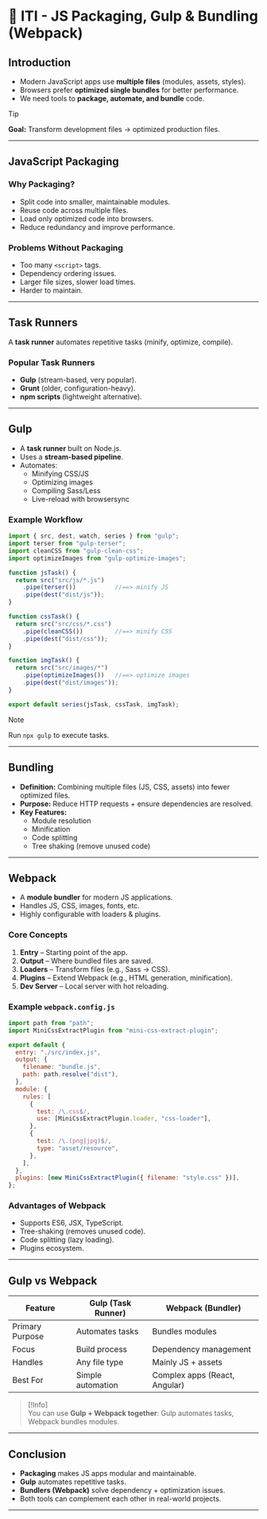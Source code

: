 # 🔖 ITI - JS Packaging, Gulp & Bundling (Webpack)

## Introduction

- Modern JavaScript apps use **multiple files** (modules, assets, styles).
- Browsers prefer **optimized single bundles** for better performance.
- We need tools to **package, automate, and bundle** code.

> [!Tip]  
> **Goal:** Transform development files → optimized production files.

---

## JavaScript Packaging

### Why Packaging?

- Split code into smaller, maintainable modules.
- Reuse code across multiple files.
- Load only optimized code into browsers.
- Reduce redundancy and improve performance.

### Problems Without Packaging

- Too many `<script>` tags.
- Dependency ordering issues.
- Larger file sizes, slower load times.
- Harder to maintain.

---

## Task Runners

A **task runner** automates repetitive tasks (minify, optimize, compile).

### Popular Task Runners
- **Gulp** (stream-based, very popular).
- **Grunt** (older, configuration-heavy).
- **npm scripts** (lightweight alternative).

---

## Gulp

- A **task runner** built on Node.js.
- Uses a **stream-based pipeline**.
- Automates:
  - Minifying CSS/JS
  - Optimizing images
  - Compiling Sass/Less
  - Live-reload with browsersync

### Example Workflow

```js
import { src, dest, watch, series } from "gulp";
import terser from "gulp-terser";
import cleanCSS from "gulp-clean-css";
import optimizeImages from "gulp-optimize-images";

function jsTask() {
  return src("src/js/*.js")
    .pipe(terser())           //==> minify JS
    .pipe(dest("dist/js"));
}

function cssTask() {
  return src("src/css/*.css")
    .pipe(cleanCSS())         //==> minify CSS
    .pipe(dest("dist/css"));
}

function imgTask() {
  return src("src/images/*")
    .pipe(optimizeImages())   //==> optimize images
    .pipe(dest("dist/images"));
}

export default series(jsTask, cssTask, imgTask);
```

> [!Note]  
> Run `npx gulp` to execute tasks.

---

## Bundling

- **Definition:** Combining multiple files (JS, CSS, assets) into fewer optimized files.
- **Purpose:** Reduce HTTP requests + ensure dependencies are resolved.
- **Key Features:**
  - Module resolution
  - Minification
  - Code splitting
  - Tree shaking (remove unused code)

---

## Webpack

- A **module bundler** for modern JS applications.
- Handles JS, CSS, images, fonts, etc.
- Highly configurable with loaders & plugins.

### Core Concepts

1. **Entry** – Starting point of the app.
2. **Output** – Where bundled files are saved.
3. **Loaders** – Transform files (e.g., Sass → CSS).
4. **Plugins** – Extend Webpack (e.g., HTML generation, minification).
5. **Dev Server** – Local server with hot reloading.

### Example `webpack.config.js`

```js
import path from "path";
import MiniCssExtractPlugin from "mini-css-extract-plugin";

export default {
  entry: "./src/index.js",
  output: {
    filename: "bundle.js",
    path: path.resolve("dist"),
  },
  module: {
    rules: [
      {
        test: /\.css$/,
        use: [MiniCssExtractPlugin.loader, "css-loader"],
      },
      {
        test: /\.(png|jpg)$/,
        type: "asset/resource",
      },
    ],
  },
  plugins: [new MiniCssExtractPlugin({ filename: "style.css" })],
};
```

### Advantages of Webpack

- Supports ES6, JSX, TypeScript.
- Tree-shaking (removes unused code).
- Code splitting (lazy loading).
- Plugins ecosystem.

---

## Gulp vs Webpack

| Feature           | Gulp (Task Runner)         | Webpack (Bundler)            |
|-------------------|----------------------------|-------------------------------|
| Primary Purpose   | Automates tasks            | Bundles modules               |
| Focus             | Build process              | Dependency management         |
| Handles           | Any file type              | Mainly JS + assets            |
| Best For          | Simple automation          | Complex apps (React, Angular) |

> [!Info]  
> You can use **Gulp + Webpack together**: Gulp automates tasks, Webpack bundles modules.

---

## Conclusion

- **Packaging** makes JS apps modular and maintainable.
- **Gulp** automates repetitive tasks.
- **Bundlers (Webpack)** solve dependency + optimization issues.
- Both tools can complement each other in real-world projects.

---

